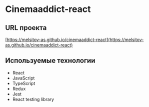 # Cinemaaddict-react

## URL проекта

[https://melsitov-as.github.io/cinemaaddict-react](https://melsitov-as.github.io/cinemaaddict-react)

## Используемые технологии

- React
- JavaScript
- TypeScript
- Redux
- Jest
- React testing library
